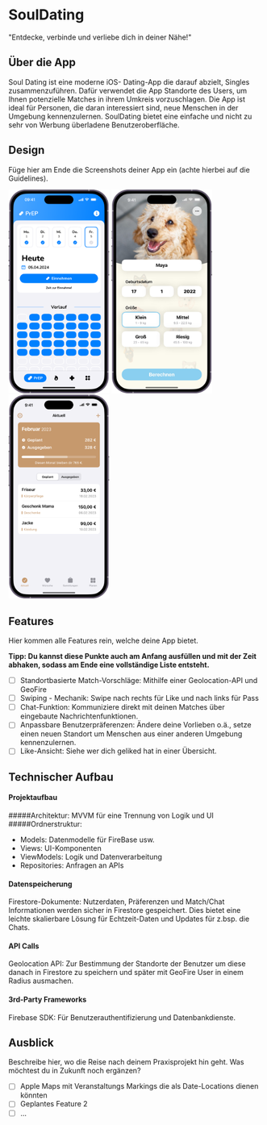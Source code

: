 # SoulDating

"Entdecke, verbinde und verliebe dich in deiner Nähe!"

## Über die App

Soul Dating ist eine moderne iOS- Dating-App die darauf abzielt, Singles zusammenzuführen. Dafür verwendet die App Standorte des Users, um Ihnen potenzielle Matches in ihrem Umkreis vorzuschlagen.
Die App ist ideal für Personen, die daran interessiert sind, neue Menschen in der Umgebung kennenzulernen. SoulDating bietet eine einfache und nicht zu sehr von Werbung überladene Benutzeroberfläche.

## Design
Füge hier am Ende die Screenshots deiner App ein (achte hierbei auf die Guidelines).

<p>
  <img src="./img/screen1.png" width="200">
  <img src="./img/screen2.png" width="200">
  <img src="./img/screen3.png" width="200">
</p>


## Features
Hier kommen alle Features rein, welche deine App bietet.

**Tipp: Du kannst diese Punkte auch am Anfang ausfüllen und mit der Zeit abhaken, sodass am Ende eine vollständige Liste entsteht.**

- [ ] Standortbasierte Match-Vorschläge: Mithilfe einer Geolocation-API und GeoFire
- [ ] Swiping - Mechanik: Swipe nach rechts für Like und nach links für Pass
- [ ] Chat-Funktion: Kommuniziere direkt mit deinen Matches über eingebaute Nachrichtenfunktionen.
- [ ] Anpassbare Benutzerpräferenzen: Ändere deine Vorlieben o.ä., setze einen neuen Standort um Menschen aus einer anderen Umgebung kennenzulernen.
- [ ] Like-Ansicht: Siehe wer dich geliked hat in einer Übersicht.

## Technischer Aufbau

#### Projektaufbau
#####Architektur: MVVM für eine Trennung von Logik und UI
#####Ordnerstruktur: 
- Models: Datenmodelle für FireBase usw.
- Views: UI-Komponenten
- ViewModels: Logik und Datenverarbeitung
- Repositories: Anfragen an APIs

#### Datenspeicherung
Firestore-Dokumente: Nutzerdaten, Präferenzen und Match/Chat Informationen werden sicher in Firestore gespeichert. Dies bietet eine leichte skalierbare Lösung für Echtzeit-Daten und Updates für z.bsp. die Chats.

#### API Calls
Geolocation API: Zur Bestimmung der Standorte der Benutzer um diese danach in Firestore zu speichern und später mit GeoFire User in einem Radius ausmachen.

#### 3rd-Party Frameworks
Firebase SDK: Für Benutzerauthentifizierung und Datenbankdienste.


## Ausblick
Beschreibe hier, wo die Reise nach deinem Praxisprojekt hin geht. Was möchtest du in Zukunft noch ergänzen?

- [ ] Apple Maps mit Veranstaltungs Markings die als Date-Locations dienen könnten
- [ ] Geplantes Feature 2
- [ ] ...
